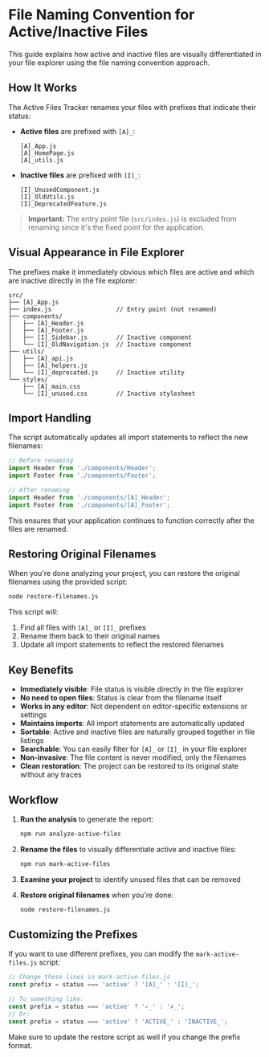 # File Naming Convention for Active/Inactive Files

This guide explains how active and inactive files are visually differentiated in your file explorer using the file naming convention approach.

## How It Works

The Active Files Tracker renames your files with prefixes that indicate their status:

- **Active files** are prefixed with `[A]_`:
  ```
  [A]_App.js
  [A]_HomePage.js
  [A]_utils.js
  ```

- **Inactive files** are prefixed with `[I]_`:
  ```
  [I]_UnusedComponent.js
  [I]_OldUtils.js
  [I]_DeprecatedFeature.js
  ```

> **Important:** The entry point file (`src/index.js`) is excluded from renaming since it's the fixed point for the application.

## Visual Appearance in File Explorer

The prefixes make it immediately obvious which files are active and which are inactive directly in the file explorer:

```
src/
├── [A]_App.js
├── index.js                  // Entry point (not renamed)
├── components/
│   ├── [A]_Header.js
│   ├── [A]_Footer.js
│   ├── [I]_Sidebar.js        // Inactive component
│   └── [I]_OldNavigation.js  // Inactive component
├── utils/
│   ├── [A]_api.js
│   ├── [A]_helpers.js
│   └── [I]_deprecated.js     // Inactive utility
└── styles/
    ├── [A]_main.css
    └── [I]_unused.css        // Inactive stylesheet
```

## Import Handling

The script automatically updates all import statements to reflect the new filenames:

```javascript
// Before renaming
import Header from './components/Header';
import Footer from './components/Footer';

// After renaming
import Header from './components/[A]_Header';
import Footer from './components/[A]_Footer';
```

This ensures that your application continues to function correctly after the files are renamed.

## Restoring Original Filenames

When you're done analyzing your project, you can restore the original filenames using the provided script:

```bash
node restore-filenames.js
```

This script will:
1. Find all files with `[A]_` or `[I]_` prefixes
2. Rename them back to their original names
3. Update all import statements to reflect the restored filenames

## Key Benefits

- **Immediately visible**: File status is visible directly in the file explorer
- **No need to open files**: Status is clear from the filename itself
- **Works in any editor**: Not dependent on editor-specific extensions or settings
- **Maintains imports**: All import statements are automatically updated
- **Sortable**: Active and inactive files are naturally grouped together in file listings
- **Searchable**: You can easily filter for `[A]_` or `[I]_` in your file explorer
- **Non-invasive**: The file content is never modified, only the filenames
- **Clean restoration**: The project can be restored to its original state without any traces

## Workflow

1. **Run the analysis** to generate the report:
   ```bash
   npm run analyze-active-files
   ```

2. **Rename the files** to visually differentiate active and inactive files:
   ```bash
   npm run mark-active-files
   ```

3. **Examine your project** to identify unused files that can be removed

4. **Restore original filenames** when you're done:
   ```bash
   node restore-filenames.js
   ```

## Customizing the Prefixes

If you want to use different prefixes, you can modify the `mark-active-files.js` script:

```javascript
// Change these lines in mark-active-files.js
const prefix = status === 'active' ? '[A]_' : '[I]_';

// To something like:
const prefix = status === 'active' ? '✓_' : '✗_';
// Or:
const prefix = status === 'active' ? 'ACTIVE_' : 'INACTIVE_';
```

Make sure to update the restore script as well if you change the prefix format.
